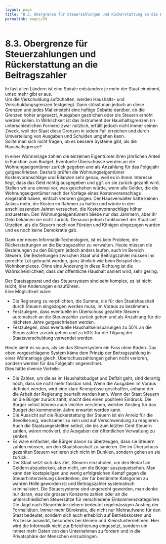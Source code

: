 ```yaml
---
layout: page
title: "8.3. Obergrenze für Steuerzahlungen und Rückerstattung an die Beitragszahler"
permalink: pages/89
---
```


# 8.3\. Obergrenze für Steuerzahlungen und Rückerstattung an die Beitragszahler

In fast allen Ländern ist eine Spirale entstanden: je mehr der Staat einnimmt, umso mehr gibt er aus.  
 Um die Verschuldung aufzuhalten, werden Haushalts- und Verschuldungsgrenzen festgelegt. Dann stösst man jedoch an diese Grenzen und jedes Mal entsteht eine heftige Debatte darüber, ob die Grenzen höher angesetzt, Ausgaben gestrichen oder die Steuern erhöht werden sollen. In Wirklichkeit ist das Instrument der Haushaltsgrenzen (in unterschiedlichen Formen) zwar nützlich, erfüllt jedoch nicht immer seinen Zweck, weil der Staat diese Grenzen in jedem Fall erreichen und durch Umverteilung von Ausgaben und Schulden umgehen kann.  
 Sollte man sich nicht fragen, ob es bessere Systeme gibt, als die Haushaltsgrenze?

In einer Wohnanlage zahlen die einzelnen Eigentümer ihren jährlichen Anteil in Funktion zum Budget. Eventuelle Überschüsse werden an die Wohnungseigentümer zurück gegeben und als Anzahlung für das Folgejahr gutgeschrieben. Deshalb prüfen die Wohnungseigentümer Kostenvoranschläge und Bilanzen sehr genau, weil es in ihrem Interesse liegt, dass das Geld richtig ausgegeben und ggf. an sie zurück gezahlt wird. Stellen wir uns einmal vor, was geschehen würde, wenn alle Gelder, die die Wohnungseigentümer nach der Vorlage eines Kostenvoranschlags eingezahlt haben, einfach verloren gingen. Der Hausverwalter hätte keinen Anlass mehr, die Kosten im Rahmen zu halten und würde in den anschliessenden Jahren versuchen, die Kostenvoranschläge höher anzusetzen. Den Wohnungseigentümern bliebe nur das Jammern, aber ihr Geld bekämen sie nicht zurück. Genauso jedoch funktioniert der Staat seit Urzeiten, als die Steuern noch von Fürsten und Königen eingezogen wurden und es noch keine Demokratie gab.

Dank der neuen Informatik-Technologien, ist es kein Problem, die Rückerstattungen an die Beitragszahler zu verwalten. Heute müssen die Beziehungen zu den Bürgern jedoch anders laufen, auch im Bereich Steuern. Die Beziehungen zwischen Staat und Beitragszahler müssen ins gerechte Lot gebracht werden, ganz ähnlich wie beim Beispiel des Wohnkomplexes. Ohne eine Änderung in diese Richtung ist die Wahrscheinlichkeit, dass der öffentliche Haushalt saniert wird, sehr gering.

Der Staatsapparat und das Steuersystem sind sehr komplex, es ist nicht leicht, hier Änderungen einzuführen.  
 Eine Möglichkeit wäre:

* Die Regierung zu verpflichten, die Summe, die für den Staatshaushalt durch Steuern eingezogen werden muss, im Voraus zu bestimmen.
* Festzulegen, dass eventuelle im Überschuss gezahlte Steuern automatisch an die Steuerzahler zurück gehen und als Anzahlung für die nächsten Jahre gutgeschrieben werden.
* Festzulegen, dass eventuelle Haushaltseinsparungen zu 50% an die Steuerzahler zurück gehen und zu 50% für die Tilgung der Staatsverschuldung verwendet werden.

Heute sieht es so aus, als sei das Steuersystem ein Fass ohne Boden. Das oben vorgeschlagene System käme dem Prinzip der Beitragszahlung in einer Wohnanlage gleich. Überschusszahlungen gehen nicht verloren, sondern werden für das Folgejahr angerechnet.  
 Dies hätte diverse Vorteile:

* Die Zahlen, um die es im Haushaltsbudget und Defizit geht, sind derartig hoch, dass sie nicht mehr fassbar sind. Wenn die Ausgaben im Voraus definiert werden, wird eine klare Kenngrösse geschaffen, anhand der die Arbeit der Regierung beurteilt werden kann. Wenn der Staat Steuern an die Bürger zurück zahlt, macht dies einen positiven Eindruck. Die Bürger selbst können auch leichter verstehen, welcher Anstieg für das Budget der kommenden Jahre erwartet werden kann.
* Die Aussicht auf die Rückerstattung der Steuern ist ein Anreiz für die Bevölkerung, wachsamer zu sein und auf Verschwendung zu reagieren. Auch die Staatsangestellten selbst, die bis zum letzten Cent Steuern zahlen, wären motiviert, die Ausgaben der öffentlichen Verwaltung zu senken.
* Es wäre einfacher, die Bürger davon zu überzeugen, dass sie Steuern zahlen müssen, um den Staatshaushalt zu sanieren. Die im Überschuss gezahlten Steuern verlieren sich nicht im Dunklen, sondern gehen an sie zurück.
* Der Staat setzt sich das Ziel, Steuern einzuholen, um den Bedarf an Geldern abzudecken, aber nicht, um die Bürger auszuquetschen. Man kann den kostspieligen und wenig erfolgreichen Kampf gegen die Steuerhinterziehung überdenken, der für bestimmte Kategorien zu wahren Hölle geworden ist und Beitragszahler systematisch kriminalisiert. Die Steuersysteme sind ungerecht geworden, man denke nur daran, was die grossen Konzerne zahlen oder an die unterschiedlichen Steuersätze für verschiedene Einkommenskategorien.  
 Die Jagd nach Steuerhinterziehern bedeutet regelmässigen Anstieg der Formalitäten. Immer mehr Bürokratie, die nicht nur Mehraufwand für den Staat bedeutet, sondern sich auch erheblich auf Betriebskosten und Prozesse auswirkt, besonders bei kleinen und Kleinstunternehmen. Hier wird die Informatik nicht zur Erleichterung eingesetzt, sondern um immer mehr Daten von den Unternehmen zu fordern und in die Privatsphäre der Menschen einzudringen.

